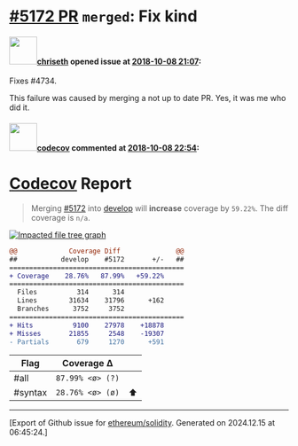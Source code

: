 # [\#5172 PR](https://github.com/ethereum/solidity/pull/5172) `merged`: Fix kind

#### <img src="https://avatars.githubusercontent.com/u/9073706?v=4" width="50">[chriseth](https://github.com/chriseth) opened issue at [2018-10-08 21:07](https://github.com/ethereum/solidity/pull/5172):

Fixes #4734.

This failure was caused by merging a not up to date PR. Yes, it was me who did it.

#### <img src="https://avatars.githubusercontent.com/in/254?v=4" width="50">[codecov](https://github.com/apps/codecov) commented at [2018-10-08 22:54](https://github.com/ethereum/solidity/pull/5172#issuecomment-428004789):

# [Codecov](https://codecov.io/gh/ethereum/solidity/pull/5172?src=pr&el=h1) Report
> Merging [#5172](https://codecov.io/gh/ethereum/solidity/pull/5172?src=pr&el=desc) into [develop](https://codecov.io/gh/ethereum/solidity/commit/7ff9a27979a53a0b844db2dda12a54ee4a68cf5e?src=pr&el=desc) will **increase** coverage by `59.22%`.
> The diff coverage is `n/a`.

[![Impacted file tree graph](https://codecov.io/gh/ethereum/solidity/pull/5172/graphs/tree.svg?width=650&token=87PGzVEwU0&height=150&src=pr)](https://codecov.io/gh/ethereum/solidity/pull/5172?src=pr&el=tree)

```diff
@@             Coverage Diff              @@
##           develop    #5172       +/-   ##
============================================
+ Coverage    28.76%   87.99%   +59.22%     
============================================
  Files          314      314               
  Lines        31634    31796      +162     
  Branches      3752     3752               
============================================
+ Hits          9100    27978    +18878     
+ Misses       21855     2548    -19307     
- Partials       679     1270      +591
```

| Flag | Coverage Δ | |
|---|---|---|
| #all | `87.99% <ø> (?)` | |
| #syntax | `28.76% <ø> (ø)` | :arrow_up: |


-------------------------------------------------------------------------------



[Export of Github issue for [ethereum/solidity](https://github.com/ethereum/solidity). Generated on 2024.12.15 at 06:45:24.]
